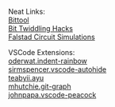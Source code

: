 Neat Links:  
[Bittool](http://www.bradgoodman.com/bittool/)  
[Bit Twiddling Hacks](http://graphics.stanford.edu/~seander/bithacks.html)  
[Falstad Circuit Simulations](https://www.falstad.com/mathphysics.html)  

VSCode Extensions:  
[oderwat.indent-rainbow](https://marketplace.visualstudio.com/items?itemName=oderwat.indent-rainbow)  
[sirmspencer.vscode-autohide](https://marketplace.visualstudio.com/items?itemName=sirmspencer.vscode-autohide)  
[teabyii.ayu](https://marketplace.visualstudio.com/items?itemName=teabyii.ayu)  
[mhutchie.git-graph](https://marketplace.visualstudio.com/items?itemName=mhutchie.git-graph)  
[johnpapa.vscode-peacock](https://marketplace.visualstudio.com/items?itemName=johnpapa.vscode-peacock)  
